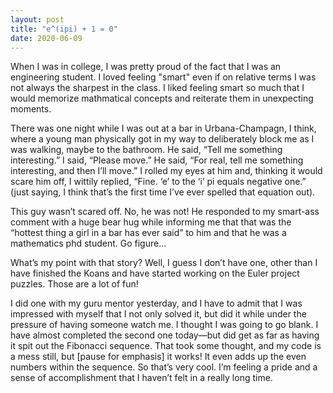 ```yaml
---
layout: post
title: "e^(ipi) + 1 = 0"
date: 2020-06-09
---
```



When I was in college, I was pretty proud of the fact that I was an engineering student.  I loved feeling "smart" even if on relative terms I was not always the sharpest in the class.  I liked feeling smart so much that I would memorize mathmatical concepts and reiterate them in unexpecting moments.

There was one night while I was out at a bar in Urbana-Champagn, I think, where a young man physically got in my way to deliberately block me as I was walking, maybe to the bathroom.  He said, “Tell me something interesting.”  I said, “Please move.”  He said, “For real, tell me something interesting, and then I’ll move.”  I rolled my eyes at him and, thinking it would scare him off, I wittily replied, “Fine.  ‘e’ to the ‘i’ pi equals negative one.” (just saying, I think that’s the first time I’ve ever spelled that equation out).

This guy wasn’t scared off.  No, he was not!  He responded to my smart-ass comment with a huge bear hug while informing me that that was the “hottest thing a girl in a bar has ever said” to him and that he was a mathematics phd student.  Go figure…

What’s my point with that story?  Well, I guess I don’t have one, other than I have finished the Koans and have started working on the Euler project puzzles.  Those are a lot of fun!  

I did one with my guru mentor yesterday, and I have to admit that I was impressed with myself that I not only solved it, but did it while under the pressure of having someone watch me.  I thought I was going to go blank.  I have almost completed the second one today—but did get as far as having it spit out the Fibonacci sequence.  That took some thought, and my code is a mess still, but [pause for emphasis] it works!  It even adds up the even numbers within the sequence.   So that’s very cool.  I’m feeling a pride and a sense of accomplishment that I haven’t felt in a really long time.  

